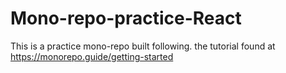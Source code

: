 # Mono-repo-practice-React
This is a practice mono-repo built following. the tutorial found at https://monorepo.guide/getting-started
